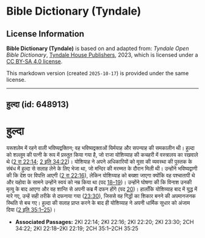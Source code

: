 # Bible Dictionary (Tyndale)

## License Information

**Bible Dictionary (Tyndale)** is based on and adapted from: _Tyndale Open Bible Dictionary_, [Tyndale House Publishers](https://tyndaleopenresources.com/), 2023, which is licensed under a [CC BY-SA 4.0 license](https://creativecommons.org/licenses/by-sa/4.0/legalcode.en).

This markdown version (created `2025-10-17`) is provided under the same license.



--------------------------------

## हुल्दा (id: 648913)

हुल्दा
======

यरूशलेम में रहने वाली भविष्यद्वक्तिन; वह भविष्यद्वक्ताओं यिर्मयाह और सपन्याह की समकालीन थी। हुल्दा को शल्लूम की पत्नी के रूप में प्रस्तुत किया गया है, जो राजा योशिय्याह की कचहरी में वस्त्रालय का रखवाले थे ([2 रा 22:14](https://ref.ly/2Kgs22:14); [2 इति 34:22](https://ref.ly/2Chr34:22))। योशियाह ने अपने अधिकारियों को मूसा की व्यवस्था की पुस्तक के संबंध में हुल्दा से सलाह लेने के लिए भेजा था, जो मन्दिर की मरम्मत के दौरान मिली थी। उन्होंने भविष्यद्वाणी की कि देश पर विपत्ति आएगी ([2 रा 22:16](https://ref.ly/2Kgs22:16)), लेकिन योशिय्याह को बख्शा जाएगा क्योंकि वह पश्चातापी थे और यहोवा के सामने उन्होंने स्वयं को नम्र किया था (पद [18–19](https://ref.ly/2Kgs22:18-2Kgs22:19))। उन्होंने घोषणा की कि विनाश उनकी मृत्यु के बाद आएगा और वह शान्ति से अपनी कब्र मैं दफन होंगे (पद [20](https://ref.ly/2Kgs22:20))। हालाँकि योशिय्याह बाद में युद्ध में मारे गए, उन्हें सही तरीके से दफनाया गया ([23:30](https://ref.ly/2Kgs23:30)), जिससे वह गिद्धों का शिकार बनने की अपमानजनक स्थिति से बच गए। हुल्दा की सलाह प्राप्त करने के बाद ही योशिय्याह ने अपनी धार्मिक सुधार को अंजाम दिया ([2 इति 35:1–25](https://ref.ly/2Chr35:1-2Chr35:25))।

* **Associated Passages:** 2KI 22:14; 2KI 22:16; 2KI 22:20; 2KI 23:30; 2CH 34:22; 2KI 22:18–2KI 22:19; 2CH 35:1–2CH 35:25

